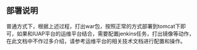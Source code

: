 ## 部署说明

普通方式下，根据上述过程，打出war包，按照正常的方式部署到tomcat下即可，如果和IUAP平台的运维平台结合，需要配置jenkins任务，打出镜像等动作，在此文档中不作过多介绍，请参考运维平台的相关技术文档进行配置和操作。  